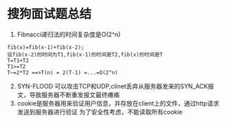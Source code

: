 # 搜狗面试题总结

1. Fibnacci递归法的时间复杂度是O(2^n)
```
fib(x)=fib(x-1)+fib(x-2);
设fib(x-2)的时间为T1,fib(x-1)的时间是T2,fib(x)的时间是T
T=T1+T2
T1>=T2
T~=2*T2 ==>T(n) = 2(T-1) =...=O(2^n)
```
2. SYN-FLOOD 可以攻击TCP和UDP,clinet丢弃从服务器发来的SYN_ACK报文，导致服务器不断重发报文最终瘫痪
3. cookie是服务器用来验证用户信息，并存放在client上的文件，通过http请求发送到服务器进行验证
为了安全性考虑，不能读取所有cookie
